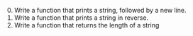 0. Write a function that prints a string, followed by a new line.
1. Write a function that prints a string in reverse.
2. Write a function that returns the length of a string

